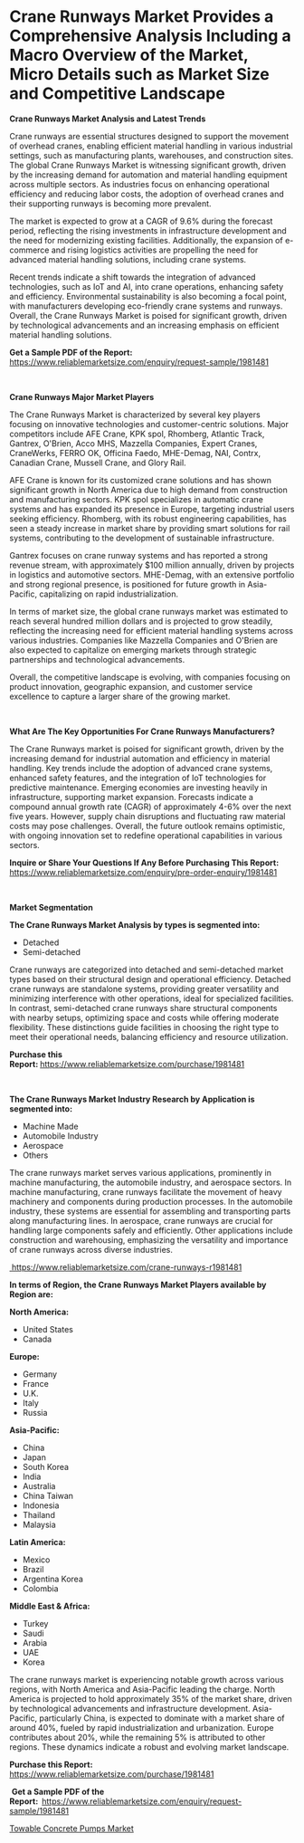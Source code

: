 <p><h1>Crane Runways Market Provides a Comprehensive Analysis Including a Macro Overview of the Market, Micro Details such as Market Size and Competitive Landscape</h1></p><p><strong>Crane Runways Market Analysis and Latest Trends</strong></p>
<p><p>Crane runways are essential structures designed to support the movement of overhead cranes, enabling efficient material handling in various industrial settings, such as manufacturing plants, warehouses, and construction sites. The global Crane Runways Market is witnessing significant growth, driven by the increasing demand for automation and material handling equipment across multiple sectors. As industries focus on enhancing operational efficiency and reducing labor costs, the adoption of overhead cranes and their supporting runways is becoming more prevalent.</p><p>The market is expected to grow at a CAGR of 9.6% during the forecast period, reflecting the rising investments in infrastructure development and the need for modernizing existing facilities. Additionally, the expansion of e-commerce and rising logistics activities are propelling the need for advanced material handling solutions, including crane systems.</p><p>Recent trends indicate a shift towards the integration of advanced technologies, such as IoT and AI, into crane operations, enhancing safety and efficiency. Environmental sustainability is also becoming a focal point, with manufacturers developing eco-friendly crane systems and runways. Overall, the Crane Runways Market is poised for significant growth, driven by technological advancements and an increasing emphasis on efficient material handling solutions.</p></p>
<p><strong>Get a Sample PDF of the Report:&nbsp;</strong> <a href="https://www.reliablemarketsize.com/enquiry/request-sample/1981481?utm_campaign=2615&utm_medium=2&utm_source=Github&utm_content=ia&utm_term=20022025&utm_id=crane-runways">https://www.reliablemarketsize.com/enquiry/request-sample/1981481</a></p>
<p>&nbsp;</p>
<p><strong>Crane Runways Major Market Players</strong></p>
<p><p>The Crane Runways Market is characterized by several key players focusing on innovative technologies and customer-centric solutions. Major competitors include AFE Crane, KPK spol, Rhomberg, Atlantic Track, Gantrex, O'Brien, Acco MHS, Mazzella Companies, Expert Cranes, CraneWerks, FERRO OK, Officina Faedo, MHE-Demag, NAI, Contrx, Canadian Crane, Mussell Crane, and Glory Rail.</p><p>AFE Crane is known for its customized crane solutions and has shown significant growth in North America due to high demand from construction and manufacturing sectors. KPK spol specializes in automatic crane systems and has expanded its presence in Europe, targeting industrial users seeking efficiency. Rhomberg, with its robust engineering capabilities, has seen a steady increase in market share by providing smart solutions for rail systems, contributing to the development of sustainable infrastructure.</p><p>Gantrex focuses on crane runway systems and has reported a strong revenue stream, with approximately $100 million annually, driven by projects in logistics and automotive sectors. MHE-Demag, with an extensive portfolio and strong regional presence, is positioned for future growth in Asia-Pacific, capitalizing on rapid industrialization.</p><p>In terms of market size, the global crane runways market was estimated to reach several hundred million dollars and is projected to grow steadily, reflecting the increasing need for efficient material handling systems across various industries. Companies like Mazzella Companies and O'Brien are also expected to capitalize on emerging markets through strategic partnerships and technological advancements.</p><p>Overall, the competitive landscape is evolving, with companies focusing on product innovation, geographic expansion, and customer service excellence to capture a larger share of the growing market.</p></p>
<p>&nbsp;</p>
<p><strong>What Are The Key Opportunities For Crane Runways Manufacturers?</strong></p>
<p><p>The Crane Runways market is poised for significant growth, driven by the increasing demand for industrial automation and efficiency in material handling. Key trends include the adoption of advanced crane systems, enhanced safety features, and the integration of IoT technologies for predictive maintenance. Emerging economies are investing heavily in infrastructure, supporting market expansion. Forecasts indicate a compound annual growth rate (CAGR) of approximately 4-6% over the next five years. However, supply chain disruptions and fluctuating raw material costs may pose challenges. Overall, the future outlook remains optimistic, with ongoing innovation set to redefine operational capabilities in various sectors.</p></p>
<p><strong>Inquire or Share Your Questions If Any Before Purchasing This Report:</strong> <a href="https://www.reliablemarketsize.com/enquiry/pre-order-enquiry/1981481?utm_campaign=2615&utm_medium=2&utm_source=Github&utm_content=ia&utm_term=20022025&utm_id=crane-runways">https://www.reliablemarketsize.com/enquiry/pre-order-enquiry/1981481</a></p>
<p>&nbsp;</p>
<p><strong>Market Segmentation</strong></p>
<p><strong>The Crane Runways Market Analysis by types is segmented into:</strong></p>
<p><ul><li>Detached</li><li>Semi-detached</li></ul></p>
<p><p>Crane runways are categorized into detached and semi-detached market types based on their structural design and operational efficiency. Detached crane runways are standalone systems, providing greater versatility and minimizing interference with other operations, ideal for specialized facilities. In contrast, semi-detached crane runways share structural components with nearby setups, optimizing space and costs while offering moderate flexibility. These distinctions guide facilities in choosing the right type to meet their operational needs, balancing efficiency and resource utilization.</p></p>
<p><strong>Purchase this Report:&nbsp;</strong><a href="https://www.reliablemarketsize.com/purchase/1981481?utm_campaign=2615&utm_medium=2&utm_source=Github&utm_content=ia&utm_term=20022025&utm_id=crane-runways">https://www.reliablemarketsize.com/purchase/1981481</a></p>
<p>&nbsp;</p>
<p><strong>The Crane Runways Market Industry Research by Application is segmented into:</strong></p>
<p><ul><li>Machine Made</li><li>Automobile Industry</li><li>Aerospace</li><li>Others</li></ul></p>
<p><p>The crane runways market serves various applications, prominently in machine manufacturing, the automobile industry, and aerospace sectors. In machine manufacturing, crane runways facilitate the movement of heavy machinery and components during production processes. In the automobile industry, these systems are essential for assembling and transporting parts along manufacturing lines. In aerospace, crane runways are crucial for handling large components safely and efficiently. Other applications include construction and warehousing, emphasizing the versatility and importance of crane runways across diverse industries.</p></p>
<p><a href="https://www.reliablemarketsize.com/crane-runways-r1981481?utm_campaign=2615&utm_medium=2&utm_source=Github&utm_content=ia&utm_term=20022025&utm_id=crane-runways">&nbsp;https://www.reliablemarketsize.com/crane-runways-r1981481</a></p>
<p><strong>In terms of Region, the Crane Runways Market Players available by Region are:</strong></p>
<p>
    <p> <strong> North America: </strong>
        <ul>
            <li>United States</li>
            <li>Canada</li>
        </ul>
        </p> 
    <p> <strong> Europe: </strong>
        <ul>
            <li>Germany</li>
            <li>France</li>
            <li>U.K.</li>
            <li>Italy</li>
            <li>Russia</li>
        </ul>
        </p> 
    <p> <strong> Asia-Pacific: </strong>
        <ul>
            <li>China</li>
            <li>Japan</li>
            <li>South Korea</li>
            <li>India</li>
            <li>Australia</li>
            <li>China Taiwan</li>
            <li>Indonesia</li>
            <li>Thailand</li>
            <li>Malaysia</li>
        </ul>
        </p> 
    <p> <strong> Latin America: </strong>
        <ul>
            <li>Mexico</li>
            <li>Brazil</li>
            <li>Argentina Korea</li>
            <li>Colombia</li>
        </ul>
        </p> 
    <p> <strong> Middle East & Africa: </strong>
        <ul>
            <li>Turkey</li>
            <li>Saudi</li>
            <li>Arabia</li>
            <li>UAE</li>
            <li>Korea</li>
        </ul>
    </p>
    </p>
<p><p>The crane runways market is experiencing notable growth across various regions, with North America and Asia-Pacific leading the charge. North America is projected to hold approximately 35% of the market share, driven by technological advancements and infrastructure development. Asia-Pacific, particularly China, is expected to dominate with a market share of around 40%, fueled by rapid industrialization and urbanization. Europe contributes about 20%, while the remaining 5% is attributed to other regions. These dynamics indicate a robust and evolving market landscape.</p></p>
<p><strong>Purchase this Report: </strong><a href="https://www.reliablemarketsize.com/purchase/1981481?utm_campaign=2615&utm_medium=2&utm_source=Github&utm_content=ia&utm_term=20022025&utm_id=crane-runways">https://www.reliablemarketsize.com/purchase/1981481</a></p>
<p>&nbsp;<strong>Get a Sample PDF of the Report:&nbsp;&nbsp;</strong><a href="https://www.reliablemarketsize.com/enquiry/request-sample/1981481?utm_campaign=2615&utm_medium=2&utm_source=Github&utm_content=ia&utm_term=20022025&utm_id=crane-runways">https://www.reliablemarketsize.com/enquiry/request-sample/1981481</a></p>
<p><strong></strong></p>
<p><p><a href="https://github.com/pimanoruman/Market-Research-Report-List-1/blob/main/towable-concrete-pumps-market.md?utm_campaign=2615&utm_medium=2&utm_source=Github&utm_content=ia&utm_term=20022025&utm_id=crane-runways">Towable Concrete Pumps Market</a></p></p>
